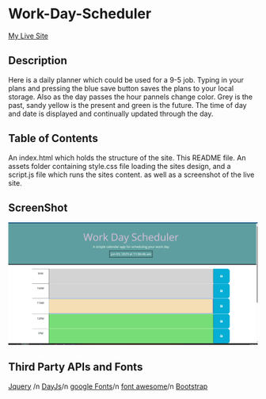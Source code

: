 # Work-Day-Scheduler

[My Live Site](https://teelsam.github.io/Work-Day-Scheduler/)

## Description

Here is a daily planner which could be used for a 9-5 job. Typing in your plans and pressing the blue save button saves the plans to your local storage. Also as the day passes the hour pannels change color. Grey is the past, sandy yellow is the present and green is the future. The time of day and date is displayed and continually updated through the day.

## Table of Contents

An index.html which holds the structure of the site.
This README file.
An assets folder containing style.css file loading the sites design, and a script.js file which runs the sites content.
as well as a screenshot of the live site.

## ScreenShot

![site](./assets/ScreenShot.png)

## Third Party APIs and Fonts

[Jquery](https://api.jquery.com/) /n
[DayJs](https://day.js.org/en/)/n
[google Fonts](https://fonts.google.com/)/n
[font awesome](https://fontawesome.com)/n
[Bootstrap](https://getbootstrap.com/)
